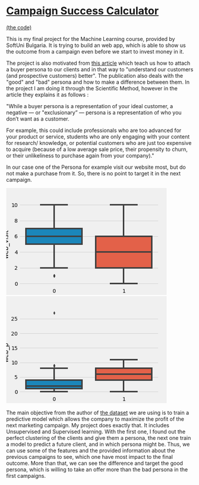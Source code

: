 # [Campaign Success Calculator](https://campaign-calculator.herokuapp.com/) 
[(the code)](https://github.com/indzhov/Campaign-Success-Calculator-ML/blob/main/Final.ipynb) 

This is my final project for the Machine Learning course, provided by SoftUni Bulgaria. It is trying to build an web app, which is able to show us the outcome from a campaign even before we start to invest money in it. 

The project is also motivated from [this article](https://blog.hubspot.com/marketing/buyer-persona-research) which teach us how to attach a buyer persona to our clients and in that way to "understand our customers (and prospective customers) better". The publication also deals with the "good" and "bad" persona and how to make a difference between them. In the project I am doing it through the Scientific Method, however in the article they explains it as follows : 

"While a buyer persona is a representation of your ideal customer, a negative — or "exclusionary” — persona is a representation of who you don’t want as a customer.

For example, this could include professionals who are too advanced for your product or service, students who are only engaging with your content for research/ knowledge, or potential customers who are just too expensive to acquire (because of a low average sale price, their propensity to churn, or their unlikeliness to purchase again from your company)."

In our case one of the Persona for example visit our website most, but do not make a purchase from it. So, there is no point to target it in the next campaign.

![graph1: ](graphs/web_visits.png)
![graph2: ](graphs/web_p.png)

The main objective from the author of [the dataset](https://www.kaggle.com/rodsaldanha/arketing-campaign) we are using is to train a predictive model which allows the company to maximize the profit of the next marketing campaign. My project does exactly that. It includes Unsupervised and Supervised learning. With the first one, I found out the perfect clustering of the clients and give them a persona, the next one train a model to predict a future client, and in which persona might be. Thus, we can use some of the features and the provided information about the previous campaigns to see, which one have most impact to the final outcome. More than that, we can see the difference and target the good persona, which is willing to take an offer more than the bad persona in the first campaigns.
